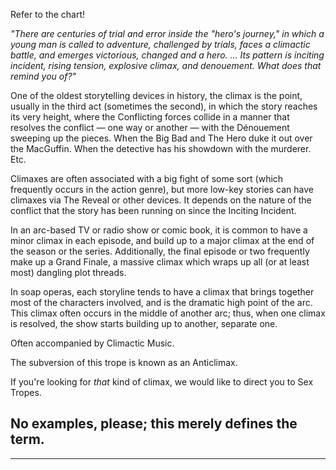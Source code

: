 Refer to the chart!

_"There are centuries of trial and error inside the "hero's journey," in which a young man is called to adventure, challenged by trials, faces a climactic battle, and emerges victorious, changed and a hero. ... Its pattern is inciting incident, rising tension, explosive climax, and denouement. What does that remind you of?"_

One of the oldest storytelling devices in history, the climax is the point, usually in the third act (sometimes the second), in which the story reaches its very height, where the Conflicting forces collide in a manner that resolves the conflict — one way or another — with the Dénouement sweeping up the pieces. When the Big Bad and The Hero duke it out over the MacGuffin. When the detective has his showdown with the murderer. Etc.

Climaxes are often associated with a big fight of some sort (which frequently occurs in the action genre), but more low-key stories can have climaxes via The Reveal or other devices. It depends on the nature of the conflict that the story has been running on since the Inciting Incident.

In an arc-based TV or radio show or comic book, it is common to have a minor climax in each episode, and build up to a major climax at the end of the season or the series. Additionally, the final episode or two frequently make up a Grand Finale, a massive climax which wraps up all (or at least most) dangling plot threads.

In soap operas, each storyline tends to have a climax that brings together most of the characters involved, and is the dramatic high point of the arc. This climax often occurs in the middle of another arc; thus, when one climax is resolved, the show starts building up to another, separate one.

Often accompanied by Climactic Music.

The subversion of this trope is known as an Anticlimax.

If you're looking for _that_ kind of climax, we would like to direct you to Sex Tropes.

## No examples, please; this merely defines the term.

___